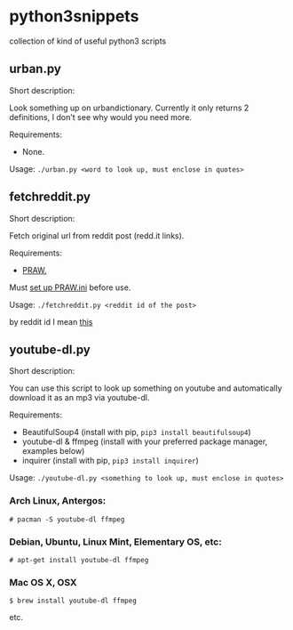 # python3snippets
collection of kind of useful python3 scripts 

## urban.py

Short description:

Look something up on urbandictionary. Currently it only returns 2 definitions, I don't see why would you need more.

Requirements: 

- None.

Usage: `./urban.py <word to look up, must enclose in quotes>`

## fetchreddit.py

Short description:

Fetch original url from reddit post (redd.it links). 

Requirements:

- [PRAW.](http://praw.readthedocs.io/en/latest/getting_started/installation.html)

Must [set up PRAW.ini](https://praw.readthedocs.io/en/v3.6.2/pages/configuration_files.html) before use. 

Usage: `./fetchreddit.py <reddit id of the post>`

by reddit id I mean [this](https://puu.sh/AlEun/157c7ee5f1.png)

## youtube-dl.py

Short description:

You can use this script to look up something on youtube and automatically download it as an mp3 via youtube-dl.

Requirements:

- BeautifulSoup4 (install with pip, `pip3 install beautifulsoup4`)
- youtube-dl & ffmpeg (install with your preferred package manager, examples below)
- inquirer (install with pip, `pip3 install inquirer`)

Usage: `./youtube-dl.py <something to look up, must enclose in quotes>`

### Arch Linux, Antergos:
```
# pacman -S youtube-dl ffmpeg
```

### Debian, Ubuntu, Linux Mint, Elementary OS, etc:
```
# apt-get install youtube-dl ffmpeg
```

### Mac OS X, OSX
```
$ brew install youtube-dl ffmpeg
```

etc.
